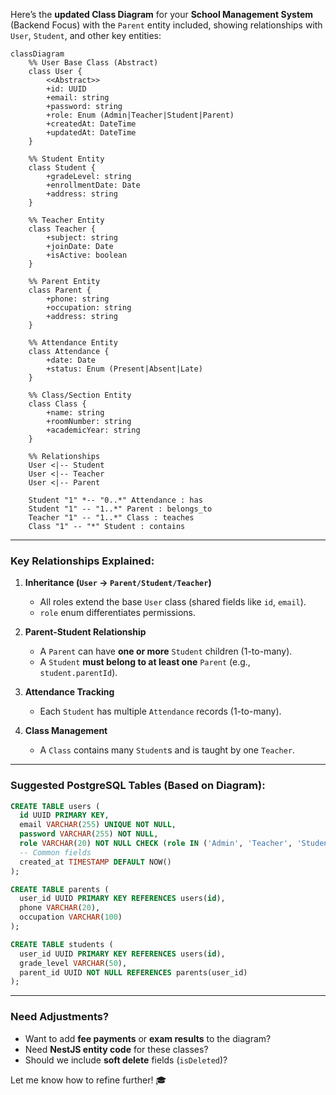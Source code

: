 Here’s the **updated Class Diagram** for your **School Management System** (Backend Focus) with the `Parent` entity included, showing relationships with `User`, `Student`, and other key entities:

```mermaid
classDiagram
    %% User Base Class (Abstract)
    class User {
        <<Abstract>>
        +id: UUID
        +email: string
        +password: string
        +role: Enum (Admin|Teacher|Student|Parent)
        +createdAt: DateTime
        +updatedAt: DateTime
    }

    %% Student Entity
    class Student {
        +gradeLevel: string
        +enrollmentDate: Date
        +address: string
    }

    %% Teacher Entity
    class Teacher {
        +subject: string
        +joinDate: Date
        +isActive: boolean
    }

    %% Parent Entity
    class Parent {
        +phone: string
        +occupation: string
        +address: string
    }

    %% Attendance Entity
    class Attendance {
        +date: Date
        +status: Enum (Present|Absent|Late)
    }

    %% Class/Section Entity
    class Class {
        +name: string
        +roomNumber: string
        +academicYear: string
    }

    %% Relationships
    User <|-- Student
    User <|-- Teacher
    User <|-- Parent

    Student "1" *-- "0..*" Attendance : has
    Student "1" -- "1..*" Parent : belongs_to
    Teacher "1" -- "1..*" Class : teaches
    Class "1" -- "*" Student : contains
```

---

### **Key Relationships Explained**:
1. **Inheritance (`User` → `Parent/Student/Teacher`)**  
   - All roles extend the base `User` class (shared fields like `id`, `email`).  
   - `role` enum differentiates permissions.

2. **Parent-Student Relationship**  
   - A `Parent` can have **one or more** `Student` children (1-to-many).  
   - A `Student` **must belong to at least one** `Parent` (e.g., `student.parentId`).

3. **Attendance Tracking**  
   - Each `Student` has multiple `Attendance` records (1-to-many).  

4. **Class Management**  
   - A `Class` contains many `Student`s and is taught by one `Teacher`.

---

### **Suggested PostgreSQL Tables** (Based on Diagram):
```sql
CREATE TABLE users (
  id UUID PRIMARY KEY,
  email VARCHAR(255) UNIQUE NOT NULL,
  password VARCHAR(255) NOT NULL,
  role VARCHAR(20) NOT NULL CHECK (role IN ('Admin', 'Teacher', 'Student', 'Parent')),
  -- Common fields
  created_at TIMESTAMP DEFAULT NOW()
);

CREATE TABLE parents (
  user_id UUID PRIMARY KEY REFERENCES users(id),
  phone VARCHAR(20),
  occupation VARCHAR(100)
);

CREATE TABLE students (
  user_id UUID PRIMARY KEY REFERENCES users(id),
  grade_level VARCHAR(50),
  parent_id UUID NOT NULL REFERENCES parents(user_id)
);
```

---

### **Need Adjustments?**
- Want to add **fee payments** or **exam results** to the diagram?  
- Need **NestJS entity code** for these classes?  
- Should we include **soft delete** fields (`isDeleted`)?  

Let me know how to refine further! 🎓